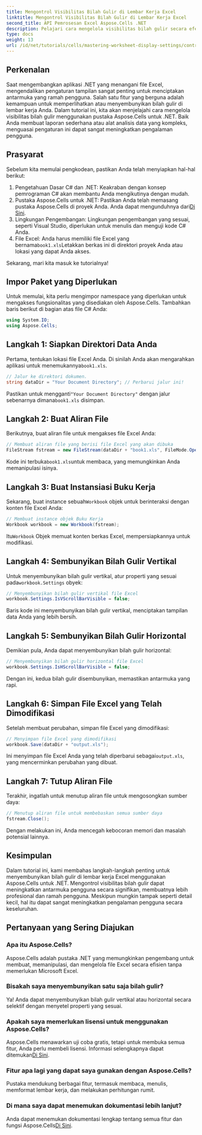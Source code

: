 ```yaml
---
title: Mengontrol Visibilitas Bilah Gulir di Lembar Kerja Excel
linktitle: Mengontrol Visibilitas Bilah Gulir di Lembar Kerja Excel
second_title: API Pemrosesan Excel Aspose.Cells .NET
description: Pelajari cara mengelola visibilitas bilah gulir secara efektif di lembar kerja Excel menggunakan pustaka Aspose.Cells untuk .NET. Tutorial komprehensif ini memandu Anda melalui langkah-langkah yang diperlukan untuk menyembunyikan bilah gulir vertikal dan horizontal.
type: docs
weight: 13
url: /id/net/tutorials/cells/mastering-worksheet-display-settings/controlling-scroll-bar-visibility/
---
```

## Perkenalan

Saat mengembangkan aplikasi .NET yang menangani file Excel, mengendalikan pengaturan tampilan sangat penting untuk menciptakan antarmuka yang ramah pengguna. Salah satu fitur yang berguna adalah kemampuan untuk memperlihatkan atau menyembunyikan bilah gulir di lembar kerja Anda. Dalam tutorial ini, kita akan menjelajahi cara mengelola visibilitas bilah gulir menggunakan pustaka Aspose.Cells untuk .NET. Baik Anda membuat laporan sederhana atau alat analisis data yang kompleks, menguasai pengaturan ini dapat sangat meningkatkan pengalaman pengguna.

## Prasyarat

Sebelum kita memulai pengkodean, pastikan Anda telah menyiapkan hal-hal berikut:

1. Pengetahuan Dasar C# dan .NET: Keakraban dengan konsep pemrograman C# akan membantu Anda mengikutinya dengan mudah.
2. Pustaka Aspose.Cells untuk .NET: Pastikan Anda telah memasang pustaka Aspose.Cells di proyek Anda. Anda dapat mengunduhnya dari[Di Sini](https://releases.aspose.com/cells/net/).
3. Lingkungan Pengembangan: Lingkungan pengembangan yang sesuai, seperti Visual Studio, diperlukan untuk menulis dan menguji kode C# Anda.
4.  File Excel: Anda harus memiliki file Excel yang bernama`book1.xls`Letakkan berkas ini di direktori proyek Anda atau lokasi yang dapat Anda akses.

Sekarang, mari kita masuk ke tutorialnya!

## Impor Paket yang Diperlukan

Untuk memulai, kita perlu mengimpor namespace yang diperlukan untuk mengakses fungsionalitas yang disediakan oleh Aspose.Cells. Tambahkan baris berikut di bagian atas file C# Anda:

```csharp
using System.IO;
using Aspose.Cells;
```

## Langkah 1: Siapkan Direktori Data Anda

 Pertama, tentukan lokasi file Excel Anda. Di sinilah Anda akan mengarahkan aplikasi untuk menemukannya`book1.xls`.

```csharp
// Jalur ke direktori dokumen.
string dataDir = "Your Document Directory"; // Perbarui jalur ini!
```

 Pastikan untuk mengganti`"Your Document Directory"` dengan jalur sebenarnya dimana`book1.xls` disimpan.

## Langkah 2: Buat Aliran File

Berikutnya, buat aliran file untuk mengakses file Excel Anda:

```csharp
// Membuat aliran file yang berisi file Excel yang akan dibuka
FileStream fstream = new FileStream(dataDir + "book1.xls", FileMode.Open);
```

 Kode ini terbuka`book1.xls`untuk membaca, yang memungkinkan Anda memanipulasi isinya.

## Langkah 3: Buat Instansiasi Buku Kerja

 Sekarang, buat instance sebuah`Workbook` objek untuk berinteraksi dengan konten file Excel Anda:

```csharp
// Membuat instance objek Buku Kerja
Workbook workbook = new Workbook(fstream);
```

 Itu`Workbook` Objek memuat konten berkas Excel, mempersiapkannya untuk modifikasi.

## Langkah 4: Sembunyikan Bilah Gulir Vertikal

 Untuk menyembunyikan bilah gulir vertikal, atur properti yang sesuai pada`workbook.Settings` obyek:

```csharp
// Menyembunyikan bilah gulir vertikal file Excel
workbook.Settings.IsVScrollBarVisible = false;
```

Baris kode ini menyembunyikan bilah gulir vertikal, menciptakan tampilan data Anda yang lebih bersih.

## Langkah 5: Sembunyikan Bilah Gulir Horizontal

Demikian pula, Anda dapat menyembunyikan bilah gulir horizontal:

```csharp
// Menyembunyikan bilah gulir horizontal file Excel
workbook.Settings.IsHScrollBarVisible = false;
```

Dengan ini, kedua bilah gulir disembunyikan, memastikan antarmuka yang rapi.

## Langkah 6: Simpan File Excel yang Telah Dimodifikasi

Setelah membuat perubahan, simpan file Excel yang dimodifikasi:

```csharp
// Menyimpan file Excel yang dimodifikasi
workbook.Save(dataDir + "output.xls");
```

 Ini menyimpan file Excel Anda yang telah diperbarui sebagai`output.xls`, yang mencerminkan perubahan yang dibuat.

## Langkah 7: Tutup Aliran File

Terakhir, ingatlah untuk menutup aliran file untuk mengosongkan sumber daya:

```csharp
// Menutup aliran file untuk membebaskan semua sumber daya
fstream.Close();
```

Dengan melakukan ini, Anda mencegah kebocoran memori dan masalah potensial lainnya.

## Kesimpulan

Dalam tutorial ini, kami membahas langkah-langkah penting untuk menyembunyikan bilah gulir di lembar kerja Excel menggunakan Aspose.Cells untuk .NET. Mengontrol visibilitas bilah gulir dapat meningkatkan antarmuka pengguna secara signifikan, membuatnya lebih profesional dan ramah pengguna. Meskipun mungkin tampak seperti detail kecil, hal itu dapat sangat meningkatkan pengalaman pengguna secara keseluruhan.

## Pertanyaan yang Sering Diajukan

### Apa itu Aspose.Cells?  
Aspose.Cells adalah pustaka .NET yang memungkinkan pengembang untuk membuat, memanipulasi, dan mengelola file Excel secara efisien tanpa memerlukan Microsoft Excel.

### Bisakah saya menyembunyikan satu saja bilah gulir?  
Ya! Anda dapat menyembunyikan bilah gulir vertikal atau horizontal secara selektif dengan menyetel properti yang sesuai.

### Apakah saya memerlukan lisensi untuk menggunakan Aspose.Cells?  
 Aspose.Cells menawarkan uji coba gratis, tetapi untuk membuka semua fitur, Anda perlu membeli lisensi. Informasi selengkapnya dapat ditemukan[Di Sini](https://purchase.aspose.com/buy).

### Fitur apa lagi yang dapat saya gunakan dengan Aspose.Cells?  
Pustaka mendukung berbagai fitur, termasuk membaca, menulis, memformat lembar kerja, dan melakukan perhitungan rumit.

### Di mana saya dapat menemukan dokumentasi lebih lanjut?  
 Anda dapat menemukan dokumentasi lengkap tentang semua fitur dan fungsi Aspose.Cells[Di Sini](https://reference.aspose.com/cells/net/).